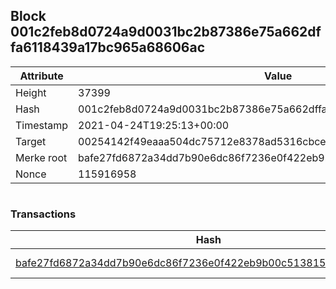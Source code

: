 ## Block 001c2feb8d0724a9d0031bc2b87386e75a662dffa6118439a17bc965a68606ac

Attribute | Value
--- | ---
Height | 37399
Hash | 001c2feb8d0724a9d0031bc2b87386e75a662dffa6118439a17bc965a68606ac
Timestamp | 2021-04-24T19:25:13+00:00
Target | 00254142f49eaaa504dc75712e8378ad5316cbcead634704b3734b6271167cc4
Merke root | bafe27fd6872a34dd7b90e6dc86f7236e0f422eb9b00c513815d6a2c9f7a2f43
Nonce | 115916958

```

```

### Transactions

Hash | Amount
--- | ---
[bafe27fd6872a34dd7b90e6dc86f7236e0f422eb9b00c513815d6a2c9f7a2f43](bafe27fd6872a34dd7b90e6dc86f7236e0f422eb9b00c513815d6a2c9f7a2f43.md) | 10.00000000 SKEPTI 
